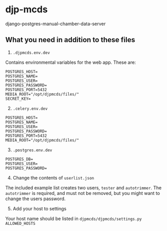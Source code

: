 # djp-mcds
django-postgres-manual-chamber-data-server

## What you need in addition to these files

1. `.djpmcds.env.dev`

Contains environmental variables for the web app. These are:

```
POSTGRES_HOST=
POSTGRES_NAME=
POSTGRES_USER=
POSTGRES_PASSWORD=
POSTGRES_PORT=5432
MEDIA_ROOT="/opt/djpmcds/files/"
SECRET_KEY=
```

2. `.celery.env.dev`

```
POSTGRES_HOST=
POSTGRES_NAME=
POSTGRES_USER=
POSTGRES_PASSWORD=
POSTGRES_PORT=5432
MEDIA_ROOT="/opt/djpmcds/files/"
```

3. `.postgres.env.dev`

```
POSTGRES_DB=
POSTGRES_USER=
POSTGRES_PASSWORD=
```

4. Change the contents of `userlist.json`

The included example list creates two users, `tester` and `autotrimmer`. The `autotrimmer` is required, and must not be removed, but you might want to change the users password.

5. Add your host to settings

Your host name should be listed in `djpmcds/djpmcds/settings.py` `ALLOWED_HOSTS`
